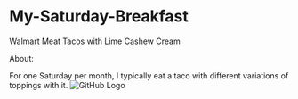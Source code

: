 # My-Saturday-Breakfast
Walmart Meat Tacos with Lime Cashew Cream

 About: 
 
For one Saturday per month, I typically eat a taco with different variations of toppings with it. 
![GitHub Logo](https://www.vnutritionandwellness.com/wp-content/uploads/2016/06/walnut-meat-tacos1-1.jpg)
